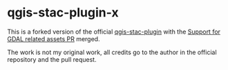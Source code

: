 # qgis-stac-plugin-x

This is a forked version of the official [qgis-stac-plugin](https://github.com/stac-utils/qgis-stac-plugin) with the [Support for GDAL related assets PR](https://github.com/stac-utils/qgis-stac-plugin/pull/218) merged.

The work is not my original work, all credits go to the author in the official repository and the pull request.